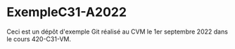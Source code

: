 # ExempleC31-A2022
Ceci est un dépôt d'exemple Git réalisé au CVM le 1er septembre 2022 dans le cours 420-C31-VM. 

